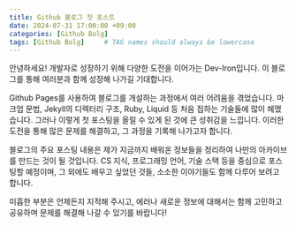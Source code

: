 ```yaml
---
title: Github 블로그 첫 포스트
date: 2024-07-31 17:00:00 +09:00
categories: [Github Bolg]
tags: [Github Bolg]     # TAG names should always be lowercase
---
```


안녕하세요! 개발자로 성장하기 위해 다양한 도전을 이어가는 Dev-Iron입니다. 이 블로그를 통해 여러분과 함께 성장해 나가길 기대합니다.

Github Pages를 사용하여 블로그를 개설하는 과정에서 여러 어려움을 겪었습니다. 마크업 문법, Jekyll의 디렉터리 구조, Ruby, Liquid 등 처음 접하는 기술들에 많이 헤맸습니다. 그러나 이렇게 첫 포스팅을 올릴 수 있게 된 것에 큰 성취감을 느낍니다. 이러한 도전을 통해 많은 문제를 해결하고, 그 과정을 기록해 나가고자 합니다.

블로그의 주요 포스팅 내용은 제가 지금까지 배워온 정보들을 정리하여 나만의 아카이브를 만드는 것이 될 것입니다. CS 지식, 프로그래밍 언어, 기술 스택 등을 중심으로 포스팅할 예정이며, 그 외에도 배우고 싶었던 것들, 소소한 이야기들도 함께 다루어 보려고 합니다.

미흡한 부분은 언제든지 지적해 주시고, 에러나 새로운 정보에 대해서는 함께 고민하고 공유하며 문제를 해결해 나갈 수 있기를 바랍니다!


